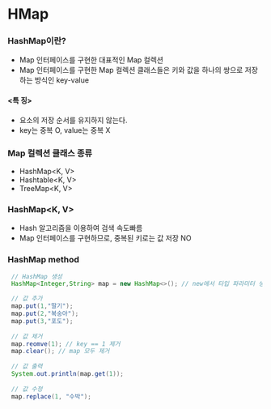 # HMap
### HashMap이란?
 - Map 인터페이스를 구현한 대표적인 Map 컬렉션
 - Map 인터페이스를 구현한 Map 컬렉션 클래스들은 키와 값을 하나의 쌍으로 저장하는 방식인 key-value

#### <특 징>
 - 요소의 저장 순서를 유지하지 않는다.
 - key는 중복 O, value는 중복 X
 
### Map 컬렉션 클래스 종류
 - HashMap<K, V>
 - Hashtable<K, V>
 - TreeMap<K, V>

### HashMap<K, V>
- Hash 알고리즘을 이용하여 검색 속도빠름
- Map 인터페이스를 구현하므로, 중복된 키로는 값 저장 NO

### HashMap method
```  java
 // HashMap 생성
 HashMap<Integer,String> map = new HashMap<>(); // new에서 타입 파라미터 생략가능

 // 값 추가 
 map.put(1,"딸기"); 
 map.put(2,"복숭아");
 map.put(3,"포도");
 
 // 값 제거
 map.reomve(1); // key == 1 제거
 map.clear(); // map 모두 제거
 
 // 값 출력
 System.out.println(map.get(1));
 
 // 값 수정
 map.replace(1, "수박");
 
``` 
